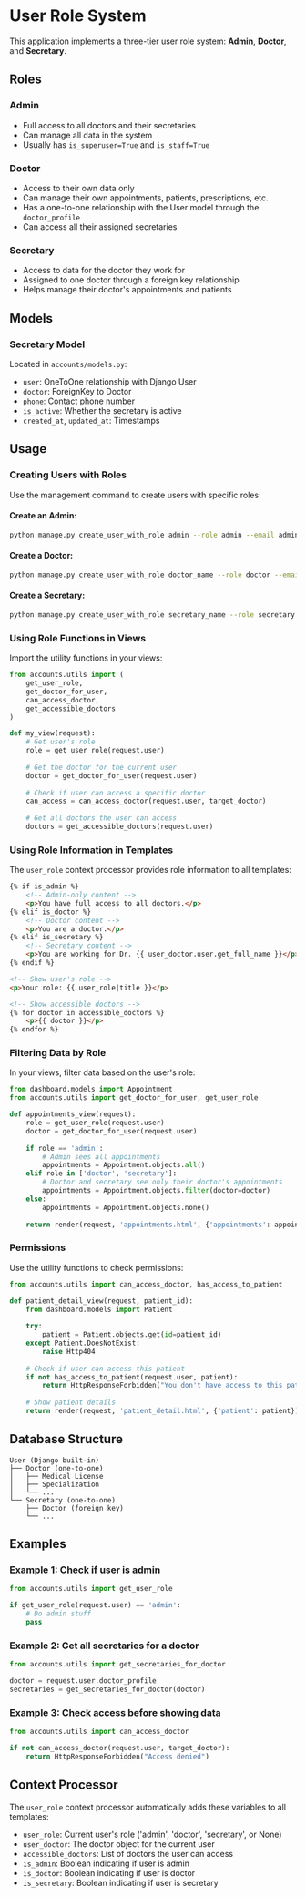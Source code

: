 # User Role System

This application implements a three-tier user role system: **Admin**, **Doctor**, and **Secretary**.

## Roles

### Admin
- Full access to all doctors and their secretaries
- Can manage all data in the system
- Usually has `is_superuser=True` and `is_staff=True`

### Doctor
- Access to their own data only
- Can manage their own appointments, patients, prescriptions, etc.
- Has a one-to-one relationship with the User model through the `doctor_profile`
- Can access all their assigned secretaries

### Secretary
- Access to data for the doctor they work for
- Assigned to one doctor through a foreign key relationship
- Helps manage their doctor's appointments and patients

## Models

### Secretary Model
Located in `accounts/models.py`:
- `user`: OneToOne relationship with Django User
- `doctor`: ForeignKey to Doctor
- `phone`: Contact phone number
- `is_active`: Whether the secretary is active
- `created_at`, `updated_at`: Timestamps

## Usage

### Creating Users with Roles

Use the management command to create users with specific roles:

#### Create an Admin:
```bash
python manage.py create_user_with_role admin --role admin --email admin@example.com --first-name Admin --last-name User
```

#### Create a Doctor:
```bash
python manage.py create_user_with_role doctor_name --role doctor --email doctor@example.com --first-name John --last-name Doe --medical-license ABC123 --specialization "Cardiology" --phone "+5511999999999"
```

#### Create a Secretary:
```bash
python manage.py create_user_with_role secretary_name --role secretary --email secretary@example.com --first-name Jane --last-name Smith --doctor-username doctor_name --phone "+5511888888888"
```

### Using Role Functions in Views

Import the utility functions in your views:

```python
from accounts.utils import (
    get_user_role,
    get_doctor_for_user,
    can_access_doctor,
    get_accessible_doctors
)

def my_view(request):
    # Get user's role
    role = get_user_role(request.user)
    
    # Get the doctor for the current user
    doctor = get_doctor_for_user(request.user)
    
    # Check if user can access a specific doctor
    can_access = can_access_doctor(request.user, target_doctor)
    
    # Get all doctors the user can access
    doctors = get_accessible_doctors(request.user)
```

### Using Role Information in Templates

The `user_role` context processor provides role information to all templates:

```html
{% if is_admin %}
    <!-- Admin-only content -->
    <p>You have full access to all doctors.</p>
{% elif is_doctor %}
    <!-- Doctor content -->
    <p>You are a doctor.</p>
{% elif is_secretary %}
    <!-- Secretary content -->
    <p>You are working for Dr. {{ user_doctor.user.get_full_name }}</p>
{% endif %}

<!-- Show user's role -->
<p>Your role: {{ user_role|title }}</p>

<!-- Show accessible doctors -->
{% for doctor in accessible_doctors %}
    <p>{{ doctor }}</p>
{% endfor %}
```

### Filtering Data by Role

In your views, filter data based on the user's role:

```python
from dashboard.models import Appointment
from accounts.utils import get_doctor_for_user, get_user_role

def appointments_view(request):
    role = get_user_role(request.user)
    doctor = get_doctor_for_user(request.user)
    
    if role == 'admin':
        # Admin sees all appointments
        appointments = Appointment.objects.all()
    elif role in ['doctor', 'secretary']:
        # Doctor and secretary see only their doctor's appointments
        appointments = Appointment.objects.filter(doctor=doctor)
    else:
        appointments = Appointment.objects.none()
    
    return render(request, 'appointments.html', {'appointments': appointments})
```

### Permissions

Use the utility functions to check permissions:

```python
from accounts.utils import can_access_doctor, has_access_to_patient

def patient_detail_view(request, patient_id):
    from dashboard.models import Patient
    
    try:
        patient = Patient.objects.get(id=patient_id)
    except Patient.DoesNotExist:
        raise Http404
    
    # Check if user can access this patient
    if not has_access_to_patient(request.user, patient):
        return HttpResponseForbidden("You don't have access to this patient.")
    
    # Show patient details
    return render(request, 'patient_detail.html', {'patient': patient})
```

## Database Structure

```
User (Django built-in)
├── Doctor (one-to-one)
│   ├── Medical License
│   ├── Specialization
│   └── ...
└── Secretary (one-to-one)
    ├── Doctor (foreign key)
    └── ...
```

## Examples

### Example 1: Check if user is admin
```python
from accounts.utils import get_user_role

if get_user_role(request.user) == 'admin':
    # Do admin stuff
    pass
```

### Example 2: Get all secretaries for a doctor
```python
from accounts.utils import get_secretaries_for_doctor

doctor = request.user.doctor_profile
secretaries = get_secretaries_for_doctor(doctor)
```

### Example 3: Check access before showing data
```python
from accounts.utils import can_access_doctor

if not can_access_doctor(request.user, target_doctor):
    return HttpResponseForbidden("Access denied")
```

## Context Processor

The `user_role` context processor automatically adds these variables to all templates:

- `user_role`: Current user's role ('admin', 'doctor', 'secretary', or None)
- `user_doctor`: The doctor object for the current user
- `accessible_doctors`: List of doctors the user can access
- `is_admin`: Boolean indicating if user is admin
- `is_doctor`: Boolean indicating if user is doctor
- `is_secretary`: Boolean indicating if user is secretary

